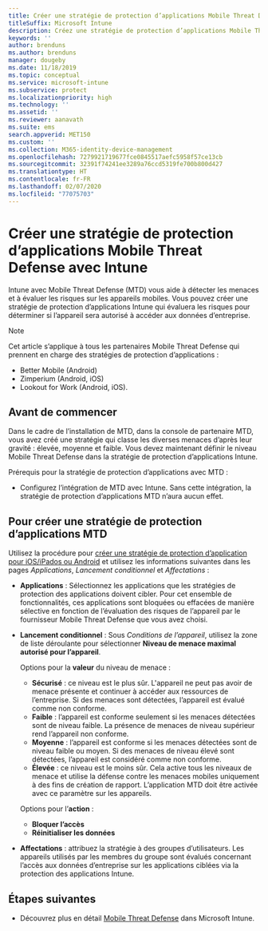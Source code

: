 ```yaml
---
title: Créer une stratégie de protection d’applications Mobile Threat Defense (MTD) avec Intune
titleSuffix: Microsoft Intune
description: Créez une stratégie de protection d’applications Mobile Threat Defense (MTD) avec Microsoft Intune.
keywords: ''
author: brenduns
ms.author: brenduns
manager: dougeby
ms.date: 11/18/2019
ms.topic: conceptual
ms.service: microsoft-intune
ms.subservice: protect
ms.localizationpriority: high
ms.technology: ''
ms.assetid: ''
ms.reviewer: aanavath
ms.suite: ems
search.appverid: MET150
ms.custom: ''
ms.collection: M365-identity-device-management
ms.openlocfilehash: 7279921719677fce0845517aefc5958f57ce13cb
ms.sourcegitcommit: 32391f74241ee3289a76ccd5319fe700b800d427
ms.translationtype: HT
ms.contentlocale: fr-FR
ms.lasthandoff: 02/07/2020
ms.locfileid: "77075703"
---
```

# <a name="create-mobile-threat-defense-app-protection-policy-with-intune"></a>Créer une stratégie de protection d’applications Mobile Threat Defense avec Intune

Intune avec Mobile Threat Defense (MTD) vous aide à détecter les menaces et à évaluer les risques sur les appareils mobiles. Vous pouvez créer une stratégie de protection d’applications Intune qui évaluera les risques pour déterminer si l’appareil sera autorisé à accéder aux données d’entreprise.


> [!NOTE]
> Cet article s’applique à tous les partenaires Mobile Threat Defense qui prennent en charge des stratégies de protection d’applications :
>
> - Better Mobile (Android)
> - Zimperium (Android, iOS)
> - Lookout for Work (Android, iOS).

## <a name="before-you-begin"></a>Avant de commencer

Dans le cadre de l’installation de MTD, dans la console de partenaire MTD, vous avez créé une stratégie qui classe les diverses menaces d’après leur gravité : élevée, moyenne et faible. Vous devez maintenant définir le niveau Mobile Threat Defense dans la stratégie de protection d’applications Intune.

Prérequis pour la stratégie de protection d’applications avec MTD :

- Configurez l’intégration de MTD avec Intune. Sans cette intégration, la stratégie de protection d’applications MTD n’aura aucun effet.

## <a name="to-create-an-mtd-app-protection-policy"></a>Pour créer une stratégie de protection d’applications MTD

Utilisez la procédure pour [créer une stratégie de protection d’application pour iOS/iPados ou Android](../apps/app-protection-policies.md#app-protection-policies-for-iosipados-and-android-apps) et utilisez les informations suivantes dans les pages *Applications*, *Lancement conditionnel* et *Affectations* :

- **Applications** : Sélectionnez les applications que les stratégies de protection des applications doivent cibler. Pour cet ensemble de fonctionnalités, ces applications sont bloquées ou effacées de manière sélective en fonction de l’évaluation des risques de l’appareil par le fournisseur Mobile Threat Defense que vous avez choisi. 
- **Lancement conditionnel** :  Sous *Conditions de l’appareil*, utilisez la zone de liste déroulante pour sélectionner **Niveau de menace maximal autorisé pour l’appareil**.

  Options pour la **valeur** du niveau de menace :

  - **Sécurisé** : ce niveau est le plus sûr. L'appareil ne peut pas avoir de menace présente et continuer à accéder aux ressources de l’entreprise. Si des menaces sont détectées, l’appareil est évalué comme non conforme.
  - **Faible** : l’appareil est conforme seulement si les menaces détectées sont de niveau faible. La présence de menaces de niveau supérieur rend l’appareil non conforme.
  - **Moyenne** : l’appareil est conforme si les menaces détectées sont de niveau faible ou moyen. Si des menaces de niveau élevé sont détectées, l’appareil est considéré comme non conforme.
  - **Élevée** : ce niveau est le moins sûr. Cela active tous les niveaux de menace et utilise la défense contre les menaces mobiles uniquement à des fins de création de rapport. L’application MTD doit être activée avec ce paramètre sur les appareils.

  Options pour l’**action** :

  - **Bloquer l’accès**
  - **Réinitialiser les données**

- **Affectations** : attribuez la stratégie à des groupes d’utilisateurs.  Les appareils utilisés par les membres du groupe sont évalués concernant l’accès aux données d’entreprise sur les applications ciblées via la protection des applications Intune.


## <a name="next-steps"></a>Étapes suivantes  

- Découvrez plus en détail [Mobile Threat Defense](~/protect/mobile-threat-defense.md) dans Microsoft Intune.
